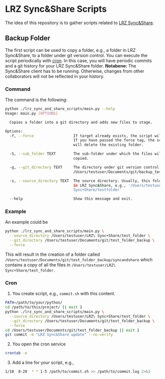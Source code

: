 # LRZ Sync&Share Scripts

The idea of this repository is to gather scripts related to [LRZ Sync&Share](https://syncandshare.lrz.de/).

## Backup Folder

The first script can be used to copy a folder, e.g., a folder in LRZ Sync&Share, to a folder under git version control.
You can execute the script periodically with [cron](https://en.wikipedia.org/wiki/Cron).
In this case, you will have periodic commits and a git history for your LRZ Sync&Share folder.
**Notabene:** The Sync&Share client has to be running.
Otherwise, changes from other collaborators will not be reflected in your history.

### Command

The command is the following:

```bash
python ./lrz_sync_and_share_scripts/main.py --help
Usage: main.py [OPTIONS]

  Copies a folder into a git directory and adds new files to stage.

Options:
  -f, --force                  If target already exists, the script will stop.
                               If you have passed the force tag, the script
                               will delete the existing folder.

  -S, --sub_folder TEXT        The sub-folder under which the files will be
                               copied.

  -g, --git_directory TEXT     The directory under git version control, e.g.,
                               /Users/testuser/Documents/git/backup_testfolder

  -s, --source_directory TEXT  The source directory. Usually, this folder is
                               in LRZ Sync&Share, e.g., '/Users/testuser/LRZ
                               Sync+Share/testfolder'

  --help                       Show this message and exit.
```

### Example

An example could be

```bash
python ./lrz_sync_and_share_scripts/main.py \
  --source_directory /Users/testuser/LRZ\ Sync+Share/test_folder \
  --git_directory /Users/testuser/Documents/git/test_folder_backup \
  --force
```

This will result in the creation of a folder called `/Users/testuser/Documents/git/test_folder_backup/syncandshare` which contains a copy of all the files in `/Users/testuser/LRZ\ Sync+Share/test_folder`.

### Cron

1. You create script, e.g., `commit.sh` with this content.

  ```bash
  PATH=/path/to/your/python/
  cd /path/to/this/project/ || exit 1
  python ./lrz_sync_and_share_scripts/main.py \
    --source_directory /Users/testuser/LRZ\ Sync+Share/test_folder \
    --git_directory /Users/testuser/Documents/git/test_folder_backup \
    --force
  cd /Users/testuser/Documents/git/test_folder_backup || exit 1
  git commit -m "LRZ Sync&Share update" --no-verify
  ```

2. You open the cron service

  ```bash
  crontab -e
  ```

3. Add a line for your script, e.g.,

  ```bash
  1/10  8-20  * * 1-5 /path/to/commit.sh >> /path/to/commit.log 2>&1
  ```
